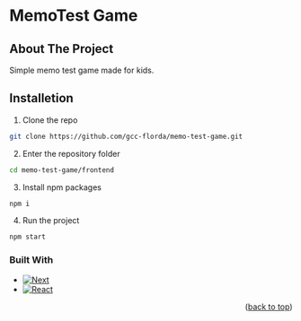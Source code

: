 <a name="readme-top"></a>

# MemoTest Game

## About The Project

Simple memo test game made for kids.

## Installetion

1. Clone the repo
```sh
git clone https://github.com/gcc-florda/memo-test-game.git
```

2. Enter the repository folder
```sh
cd memo-test-game/frontend
```

3. Install npm packages
```sh
npm i
```

4. Run the project
```sh
npm start
```

### Built With
* [![Next][Next.js]][Next-url]
* [![React][React.js]][React-url]

<p align="right">(<a href="#readme-top">back to top</a>)</p>

[Next.js]: https://img.shields.io/badge/next.js-000000?style=for-the-badge&logo=nextdotjs&logoColor=white
[Next-url]: https://nextjs.org/
[React.js]: https://img.shields.io/badge/React-20232A?style=for-the-badge&logo=react&logoColor=61DAFB
[React-url]: https://reactjs.org/
